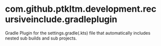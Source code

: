 # com.github.ptkltm.development.recursiveinclude.gradleplugin
Gradle Plugin for the settings.gradle(.kts) file that automatically includes nested sub builds and sub projects.
